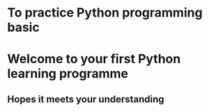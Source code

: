 # To practice Python programming basic

# Welcome to your first Python learning programme
## Hopes it meets your understanding
